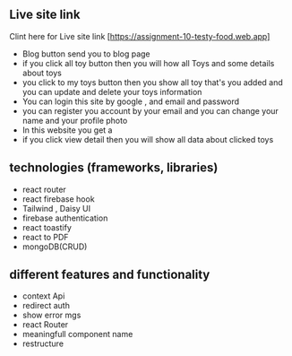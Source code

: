 ## Live site link

Clint here for Live site link [https://assignment-10-testy-food.web.app]

- Blog button send you to blog page
- if you click all toy button then you will how all Toys and some details about toys
- you click to my toys button then you show all toy that's you added and you can update and delete your toys information
- You can login this site by google , and email and password
- you can register you account by your email and you can change your name and your profile photo
- In this website you get a
- if you click view detail then you will show all data about clicked toys

## technologies (frameworks, libraries)

- react router
- react firebase hook
- Tailwind , Daisy UI
- firebase authentication
- react toastify
- react to PDF
- mongoDB(CRUD)

## different features and functionality

- context Api
- redirect auth
- show error mgs
- react Router
- meaningfull component name
- restructure
